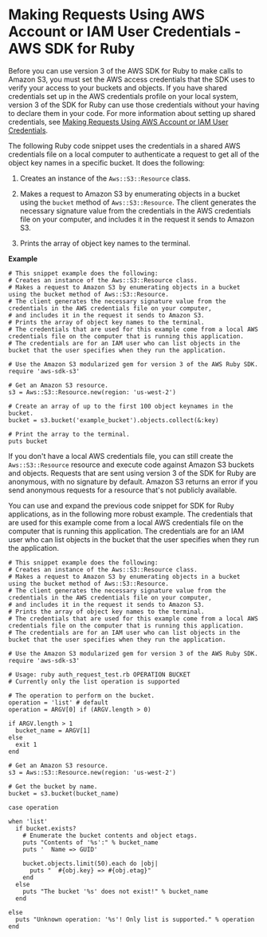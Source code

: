 # Making Requests Using AWS Account or IAM User Credentials \- AWS SDK for Ruby<a name="AuthUsingAcctOrUserCredRuby"></a>

Before you can use version 3 of the AWS SDK for Ruby to make calls to Amazon S3, you must set the AWS access credentials that the SDK uses to verify your access to your buckets and objects\. If you have shared credentials set up in the AWS credentials profile on your local system, version 3 of the SDK for Ruby can use those credentials without your having to declare them in your code\. For more information about setting up shared credentials, see [Making Requests Using AWS Account or IAM User Credentials](AuthUsingAcctOrUserCredentials.md)\.

The following Ruby code snippet uses the credentials in a shared AWS credentials file on a local computer to authenticate a request to get all of the object key names in a specific bucket\. It does the following:

1. Creates an instance of the `Aws::S3::Resource` class\. 

1. Makes a request to Amazon S3 by enumerating objects in a bucket using the `bucket` method of `Aws::S3::Resource`\. The client generates the necessary signature value from the credentials in the AWS credentials file on your computer, and includes it in the request it sends to Amazon S3\.

1. Prints the array of object key names to the terminal\.

**Example**  

```
# This snippet example does the following:
# Creates an instance of the Aws::S3::Resource class. 
# Makes a request to Amazon S3 by enumerating objects in a bucket using the bucket method of Aws::S3::Resource. 
# The client generates the necessary signature value from the credentials in the AWS credentials file on your computer, 
# and includes it in the request it sends to Amazon S3.
# Prints the array of object key names to the terminal.
# The credentials that are used for this example come from a local AWS credentials file on the computer that is running this application. 
# The credentials are for an IAM user who can list objects in the bucket that the user specifies when they run the application.

# Use the Amazon S3 modularized gem for version 3 of the AWS Ruby SDK.
require 'aws-sdk-s3'

# Get an Amazon S3 resource.
s3 = Aws::S3::Resource.new(region: 'us-west-2')

# Create an array of up to the first 100 object keynames in the bucket.
bucket = s3.bucket('example_bucket').objects.collect(&:key)

# Print the array to the terminal.
puts bucket
```

If you don't have a local AWS credentials file, you can still create the `Aws::S3::Resource` resource and execute code against Amazon S3 buckets and objects\. Requests that are sent using version 3 of the SDK for Ruby are anonymous, with no signature by default\. Amazon S3 returns an error if you send anonymous requests for a resource that's not publicly available\.

You can use and expand the previous code snippet for SDK for Ruby applications, as in the following more robust example\. The credentials that are used for this example come from a local AWS credentials file on the computer that is running this application\. The credentials are for an IAM user who can list objects in the bucket that the user specifies when they run the application\.

```
# This snippet example does the following:
# Creates an instance of the Aws::S3::Resource class. 
# Makes a request to Amazon S3 by enumerating objects in a bucket using the bucket method of Aws::S3::Resource. 
# The client generates the necessary signature value from the credentials in the AWS credentials file on your computer, 
# and includes it in the request it sends to Amazon S3.
# Prints the array of object key names to the terminal.
# The credentials that are used for this example come from a local AWS credentials file on the computer that is running this application. 
# The credentials are for an IAM user who can list objects in the bucket that the user specifies when they run the application.

# Use the Amazon S3 modularized gem for version 3 of the AWS Ruby SDK.
require 'aws-sdk-s3'

# Usage: ruby auth_request_test.rb OPERATION BUCKET
# Currently only the list operation is supported

# The operation to perform on the bucket.
operation = 'list' # default
operation = ARGV[0] if (ARGV.length > 0)

if ARGV.length > 1
  bucket_name = ARGV[1]
else
  exit 1
end

# Get an Amazon S3 resource.
s3 = Aws::S3::Resource.new(region: 'us-west-2')

# Get the bucket by name.
bucket = s3.bucket(bucket_name)

case operation

when 'list'
  if bucket.exists?
    # Enumerate the bucket contents and object etags.
    puts "Contents of '%s':" % bucket_name
    puts '  Name => GUID'

    bucket.objects.limit(50).each do |obj|
      puts "  #{obj.key} => #{obj.etag}"
    end
  else
    puts "The bucket '%s' does not exist!" % bucket_name
  end

else
  puts "Unknown operation: '%s'! Only list is supported." % operation
end
```